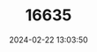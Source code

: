 ---
title: "16635"
category: "Perognathus flavus"
draft: false
date: 2024-02-22 13:03:50
languages:
  English: ["Silky Pocket Mouse"]
---